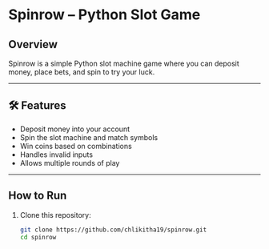 #  Spinrow – Python Slot Game  

## Overview  
Spinrow is a simple Python slot machine game where you can deposit money, place bets, and spin to try your luck.  

---

## 🛠 Features  
- Deposit money into your account  
- Spin the slot machine and match symbols  
- Win coins based on combinations  
- Handles invalid inputs  
- Allows multiple rounds of play  

---

##  How to Run  
1. Clone this repository:
   ```bash
   git clone https://github.com/chlikitha19/spinrow.git
   cd spinrow
